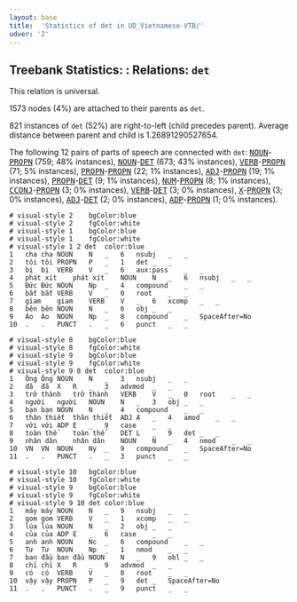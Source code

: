 ```yaml
---
layout: base
title:  'Statistics of det in UD_Vietnamese-VTB/'
udver: '2'
---
```


## Treebank Statistics: : Relations: `det`

This relation is universal.

1573 nodes (4%) are attached to their parents as `det`.

821 instances of `det` (52%) are right-to-left (child precedes parent).
Average distance between parent and child is 1.26891290527654.

The following 12 pairs of parts of speech are connected with `det`: <tt><a href="vi_vtb-pos-NOUN.html">NOUN</a></tt>-<tt><a href="vi_vtb-pos-PROPN.html">PROPN</a></tt> (759; 48% instances), <tt><a href="vi_vtb-pos-NOUN.html">NOUN</a></tt>-<tt><a href="vi_vtb-pos-DET.html">DET</a></tt> (673; 43% instances), <tt><a href="vi_vtb-pos-VERB.html">VERB</a></tt>-<tt><a href="vi_vtb-pos-PROPN.html">PROPN</a></tt> (71; 5% instances), <tt><a href="vi_vtb-pos-PROPN.html">PROPN</a></tt>-<tt><a href="vi_vtb-pos-PROPN.html">PROPN</a></tt> (22; 1% instances), <tt><a href="vi_vtb-pos-ADJ.html">ADJ</a></tt>-<tt><a href="vi_vtb-pos-PROPN.html">PROPN</a></tt> (19; 1% instances), <tt><a href="vi_vtb-pos-PROPN.html">PROPN</a></tt>-<tt><a href="vi_vtb-pos-DET.html">DET</a></tt> (9; 1% instances), <tt><a href="vi_vtb-pos-NUM.html">NUM</a></tt>-<tt><a href="vi_vtb-pos-PROPN.html">PROPN</a></tt> (8; 1% instances), <tt><a href="vi_vtb-pos-CCONJ.html">CCONJ</a></tt>-<tt><a href="vi_vtb-pos-PROPN.html">PROPN</a></tt> (3; 0% instances), <tt><a href="vi_vtb-pos-VERB.html">VERB</a></tt>-<tt><a href="vi_vtb-pos-DET.html">DET</a></tt> (3; 0% instances), <tt><a href="vi_vtb-pos-X.html">X</a></tt>-<tt><a href="vi_vtb-pos-PROPN.html">PROPN</a></tt> (3; 0% instances), <tt><a href="vi_vtb-pos-ADJ.html">ADJ</a></tt>-<tt><a href="vi_vtb-pos-DET.html">DET</a></tt> (2; 0% instances), <tt><a href="vi_vtb-pos-ADP.html">ADP</a></tt>-<tt><a href="vi_vtb-pos-PROPN.html">PROPN</a></tt> (1; 0% instances).


~~~ conllu
# visual-style 2	bgColor:blue
# visual-style 2	fgColor:white
# visual-style 1	bgColor:blue
# visual-style 1	fgColor:white
# visual-style 1 2 det	color:blue
1	cha	cha	NOUN	N	_	6	nsubj	_	_
2	tôi	tôi	PROPN	P	_	1	det	_	_
3	bị	bị	VERB	V	_	6	aux:pass	_	_
4	phát xít	phát xít	NOUN	N	_	6	nsubj	_	_
5	Đức	Đức	NOUN	Np	_	4	compound	_	_
6	bắt	bắt	VERB	V	_	0	root	_	_
7	giam	giam	VERB	V	_	6	xcomp	_	_
8	bên	bên	NOUN	N	_	6	obj	_	_
9	Áo	Áo	NOUN	Np	_	8	compound	_	SpaceAfter=No
10	.	.	PUNCT	.	_	6	punct	_	_

~~~


~~~ conllu
# visual-style 8	bgColor:blue
# visual-style 8	fgColor:white
# visual-style 9	bgColor:blue
# visual-style 9	fgColor:white
# visual-style 9 8 det	color:blue
1	Ông	Ông	NOUN	N	_	3	nsubj	_	_
2	đã	đã	X	R	_	3	advmod	_	_
3	trở thành	trở thành	VERB	V	_	0	root	_	_
4	người	người	NOUN	N	_	3	obj	_	_
5	bạn	bạn	NOUN	N	_	4	compound	_	_
6	thân thiết	thân thiết	ADJ	A	_	4	amod	_	_
7	với	với	ADP	E	_	9	case	_	_
8	toàn thể	toàn thể	DET	L	_	9	det	_	_
9	nhân dân	nhân dân	NOUN	N	_	4	nmod	_	_
10	VN	VN	NOUN	Ny	_	9	compound	_	SpaceAfter=No
11	.	.	PUNCT	.	_	3	punct	_	_

~~~


~~~ conllu
# visual-style 10	bgColor:blue
# visual-style 10	fgColor:white
# visual-style 9	bgColor:blue
# visual-style 9	fgColor:white
# visual-style 9 10 det	color:blue
1	máy	máy	NOUN	N	_	9	nsubj	_	_
2	gom	gom	VERB	V	_	1	xcomp	_	_
3	lúa	lúa	NOUN	N	_	2	obj	_	_
4	của	của	ADP	E	_	6	case	_	_
5	anh	anh	NOUN	Nc	_	6	compound	_	_
6	Tư	Tư	NOUN	Np	_	1	nmod	_	_
7	ban đầu	ban đầu	NOUN	N	_	9	obl	_	_
8	chỉ	chỉ	X	R	_	9	advmod	_	_
9	có	có	VERB	V	_	0	root	_	_
10	vậy	vậy	PROPN	P	_	9	det	_	SpaceAfter=No
11	.	.	PUNCT	.	_	9	punct	_	_

~~~



